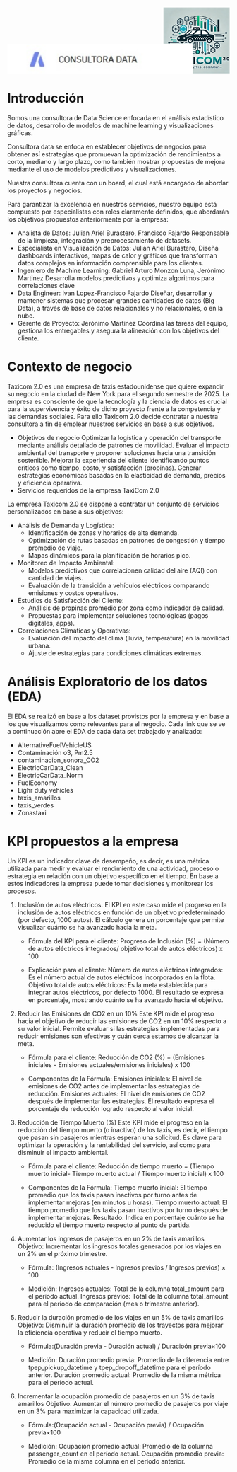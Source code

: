 
<div style="position: relative; height: 300px;">
  <!-- Imagen inferior derecha -->
  <img src="LogoTaxiCom.png" alt="Imagen Derecha" style="position: absolute; bottom: 0; right: 0; width: 150px; height: auto;">
  <!-- Imagen inferior izquierda (20% más grande) -->
  <img src="LogoConsultora.jpg" alt="Imagen Izquierda" style="position: absolute; bottom: 0; left: 0; width: 420px; height: auto;">
</div>


# Introducción
Somos una consultora de Data Science enfocada en el análisis estadístico de datos, desarrollo de modelos de machine learning y visualizaciones gráficas.

Consultora data se enfoca en establecer objetivos de negocios para obtener así estrategias que promuevan la optimización de rendimientos a corto, mediano y largo plazo, como también mostrar propuestas de mejora mediante el uso de modelos predictivos y visualizaciones. 

Nuestra consultora cuenta con un board, el cual está encargado de abordar los proyectos y negocios. 

Para garantizar la excelencia en nuestros servicios, nuestro equipo está compuesto por especialistas con roles claramente definidos, que abordarán los objetivos propuestos anteriormente por la empresa:
- Analista de Datos: Julian Ariel Burastero, Francisco Fajardo
Responsable de la limpieza, integración y preprocesamiento de datasets.
- Especialista en Visualización de Datos: Julian Ariel Burastero,
Diseña dashboards interactivos, mapas de calor y gráficos que transforman datos complejos en información comprensible para los clientes.
- Ingeniero de Machine Learning: Gabriel Arturo Monzon Luna, Jerónimo Martinez
Desarrolla modelos predictivos y optimiza algoritmos para correlaciones clave 
- Data Engineer: Ivan Lopez-Francisco Fajardo
Diseñar, desarrollar y mantener sistemas que procesan grandes cantidades de datos (Big Data), a través de base de datos relacionales y no relacionales, o en la nube.
- Gerente de Proyecto: Jerónimo Martinez
Coordina las tareas del equipo, gestiona los entregables y asegura 
la alineación con los objetivos del cliente.

# Contexto de negocio
Taxicom 2.0 es una empresa de taxis estadounidense que quiere expandir su negocio en la ciudad de New York para el segundo semestre de 2025. La empresa es consciente de que la tecnología y la ciencia de datos es crucial para la supervivencia y éxito de dicho proyecto frente a la competencia y las demandas sociales. Para ello Taxicom 2.0 decide contratar a nuestra consultora a fin de emplear nuestros servicios en base a sus objetivos. 

- Objetivos de negocio
Optimizar la logística y operación del transporte mediante análisis detallado de patrones de movilidad.
Evaluar el impacto ambiental del transporte y proponer soluciones hacia una transición sostenible.
Mejorar la experiencia del cliente identificando puntos críticos como tiempo, costo, y satisfacción (propinas).
Generar estrategias económicas basadas en la elasticidad de demanda, precios y eficiencia operativa.
- Servicios requeridos de la empresa TaxiCom 2.0

La empresa Taxicom 2.0 se dispone a contratar un conjunto de servicios personalizados en base a sus objetivos:  

+ Análisis de Demanda y Logística:
	- Identificación de zonas y horarios de alta demanda.
	- Optimización de rutas basadas en patrones de congestión y tiempo promedio de viaje.
	- Mapas dinámicos para la planificación de horarios pico.
+ Monitoreo de Impacto Ambiental:
	- Modelos predictivos que correlacionen calidad del aire (AQI) con cantidad de viajes.
	- Evaluación de la transición a vehículos eléctricos comparando emisiones y costos operativos.
+ Estudios de Satisfacción del Cliente:
	- Análisis de propinas promedio por zona como indicador de calidad.
	- Propuestas para implementar soluciones tecnológicas (pagos digitales, apps).
+ Correlaciones Climáticas y Operativas:
	- Evaluación del impacto del clima (lluvia, temperatura) en la movilidad urbana.
	- Ajuste de estrategias para condiciones climáticas extremas.

# Análisis Exploratorio de los datos (EDA)

El EDA se realizó en base a los dataset provistos por la empresa y en base a los que visualizamos como relevantes para el negocio. Cada link que se ve a continuación abre el EDA de cada data set trabajado y analizado:
- AlternativeFuelVehicleUS
- Contaminación o3, Pm2.5
- contaminacion_sonora_CO2
- ElectricCarData_Clean
- ElectricCarData_Norm
- FuelEconomy
- Lighr duty vehicles
- taxis_amarillos
- taxis_verdes
- Zonastaxi

# KPI propuestos a la empresa

Un KPI es un indicador clave de desempeño, es decir, es una métrica utilizada para medir y evaluar el rendimiento de una actividad, proceso o estrategia en relación con un objetivo específico en el tiempo. En base a estos indicadores la empresa puede tomar decisiones y monitorear los procesos. 

1. Inclusión de autos eléctricos. 
El KPI en este caso mide el progreso en la inclusión de autos eléctricos en función de un objetivo predeterminado (por defecto, 1000 autos). El cálculo genera un porcentaje que permite visualizar cuánto se ha avanzado hacia la meta.

	- Fórmula del KPI para el cliente:
	Progreso de Inclusión (%) = (Número de autos eléctricos integrados/ objetivo total de autos eléctricos) x 100

	- Explicación para el cliente:
	Número de autos eléctricos integrados: Es el número actual de autos eléctricos incorporados en la flota.
	Objetivo total de autos eléctricos: Es la meta establecida para integrar autos eléctricos, por defecto 1000.
	El resultado se expresa en porcentaje, mostrando cuánto se ha avanzado hacia el objetivo.

2. Reducir las Emisiones de CO2 en un 10%
Este KPI mide el progreso hacia el objetivo de reducir las emisiones de CO2 en un 10% respecto a su valor inicial. Permite evaluar si las estrategias implementadas para reducir emisiones son efectivas y cuán cerca estamos de alcanzar la meta.

	- Fórmula para el cliente:
	Reducción de CO2 (%) =  (Emisiones iniciales - Emisiones actuales/emisiones iniciales) x 100

	- Componentes de la Fórmula:
	Emisiones iniciales: El nivel de emisiones de CO2 antes de implementar las estrategias de reducción.
	Emisiones actuales: El nivel de emisiones de CO2 después de implementar las estrategias.
	El resultado expresa el porcentaje de reducción logrado respecto al valor inicial.

3. Reducción de Tiempo Muerto (%)
Este KPI mide el progreso en la reducción del tiempo muerto (o inactivo) de los taxis, es decir, el tiempo que pasan sin pasajeros mientras esperan una solicitud. Es clave para optimizar la operación y la rentabilidad del servicio, así como para disminuir el impacto ambiental.

	- Fórmula para el cliente:
	Reducción de tiempo muerto = (Tiempo muerto inicial- Tiempo muerto actual / Tiempo muerto inicial) x 100

	- Componentes de la Fórmula:
	Tiempo muerto inicial: El tiempo promedio que los taxis pasan inactivos por turno antes de implementar mejoras (en minutos u horas).
	Tiempo muerto actual: El tiempo promedio que los taxis pasan inactivos por turno después de implementar mejoras.
	Resultado: Indica en porcentaje cuánto se ha reducido el tiempo muerto respecto al punto de partida.

4. Aumentar los ingresos de pasajeros en un 2% de taxis amarillos
Objetivo: Incrementar los ingresos totales generados por los viajes en un 2% en el próximo trimestre.

	- Fórmula:  (Ingresos actuales - Ingresos previos / Ingresos previos) × 100 

	- Medición:
	Ingresos actuales: Total de la columna total_amount para el período actual.
	Ingresos previos: Total de la columna total_amount para el período de comparación (mes o trimestre anterior).

5. Reducir la duración promedio de los viajes en un 5% de taxis amarillos
Objetivo: Disminuir la duración promedio de los trayectos para mejorar la eficiencia operativa y reducir el tiempo muerto.

	- Fórmula:(Duración previa - Duración actual) / Duracioón previa×100

	- Medición:
	Duración promedio previa: Promedio de la diferencia entre tpep_pickup_datetime y tpep_dropoff_datetime para el período anterior.
	Duración promedio actual: Promedio de la misma métrica para el período actual.


6. Incrementar la ocupación promedio de pasajeros en un 3% de taxis amarillos
Objetivo: Aumentar el número promedio de pasajeros por viaje en un 3% para maximizar la capacidad utilizada.

	- Fórmula:(Ocupación actual - Ocupación previa) / Ocupación previa×100

	- Medición:
		Ocupación promedio actual: Promedio de la columna passenger_count en el período actual.
		Ocupación promedio previa: Promedio de la misma columna en el período anterior.




